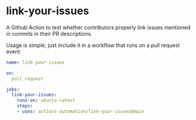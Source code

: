# link-your-issues

A Github Action to test whether contributors properly link issues mentioned in commits in their PR descriptions.

Usage is simple; just include it in a workflow that runs on a pull request event:

```yml
name: link-your-issues

on:
  pull_request

jobs:
  link-your-issues:
    runs-on: ubuntu-latest
    steps:
    - uses: actions-automation/link-your-issues@main
```
